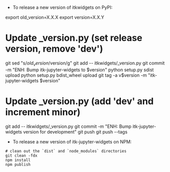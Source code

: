- To release a new version of itkwidgets on PyPI:

export old_version=X.X.X
export version=X.X.Y

# Update _version.py (set release version, remove 'dev')
git sed "s/$old_version/$version/g"
git add -- itkwidgets/_version.py
git commit -m "ENH: Bump itk-jupyter-widgets to $version"
python setup.py sdist upload
python setup.py bdist_wheel upload
git tag -a v$version -m "itk-jupyter-widgets $version"
# Update _version.py (add 'dev' and increment minor)
git add -- itkwidgets/_version.py
git commit -m "ENH: Bump itk-jupyter-widgets version for development"
git push
git push --tags


- To release a new version of itk-jupyter-widgets on NPM:

```
# clean out the `dist` and `node_modules` directories
git clean -fdx
npm install
npm publish
```
